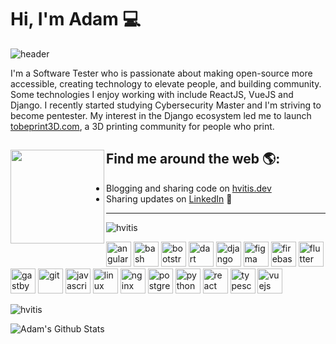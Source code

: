 
# Hi, I'm Adam 💻

![header](https://capsule-render.vercel.app/api?text=.&fontColor=ffffff&fontSize=40&fontAlign=40&height=250&section=head&color=gradient)

I'm a Software Tester who is passionate about making open-source more accessible, creating technology to elevate people, and building community. Some technologies I enjoy working with include ReactJS, VueJS and Django. I recently started studying Cybersecurity Master and I'm striving to become pentester.  My interest in the Django ecosystem led me to launch <a href="https://tobeprint3d.com/">tobeprint3D.com</a>, a 3D printing community for people who print. 


## Find me around the web 🌎: <a href="https://ibb.co/pZSjxHT"><img align="left" width="150" height="150" src="https://ibb.co/pZSjxHT"></a>
- Blogging and sharing code on  <a href="https://www.hvitis.dev">hvitis.dev</a>
- Sharing updates on <a href="https://www.linkedin.com/in/adampi/">LinkedIn</a> 💼
<!--
**hvitis/hvitis** is a ✨ _special_ ✨ repository because its `README.md` (this file) appears on your GitHub profile.

Here are some ideas to get you started:

- 🔭 I’m currently working on 3D printing open-source book
- 🌱 I’m currently learning cybersecurity
- 👯 I’m looking to collaborate on tobeprint3d.com
- 💬 Ask me about __pairprogrsamming__
- ⚡ Fun fact: I probably speak your language :)
-->


___


<p align="left"> <img src="https://komarev.com/ghpvc/?username=hvitis" alt="hvitis" /> </p>

<p align="left"><img src="https://devicons.github.io/devicon/devicon.git/icons/angularjs/angularjs-original.svg" alt="angularjs" width="40" height="40"/> <img src="https://www.vectorlogo.zone/logos/gnu_bash/gnu_bash-icon.svg" alt="bash" width="40" height="40"/> <img src="https://devicons.github.io/devicon/devicon.git/icons/bootstrap/bootstrap-plain.svg" alt="bootstrap" width="40" height="40"/> <img src="https://www.vectorlogo.zone/logos/dartlang/dartlang-icon.svg" alt="dart" width="40" height="40"/> <img src="https://devicons.github.io/devicon/devicon.git/icons/django/django-original.svg" alt="django" width="40" height="40"/> <img src="https://www.vectorlogo.zone/logos/figma/figma-icon.svg" alt="figma" width="40" height="40"/> <img src="https://www.vectorlogo.zone/logos/firebase/firebase-icon.svg" alt="firebase" width="40" height="40"/> <img src="https://www.vectorlogo.zone/logos/flutterio/flutterio-icon.svg" alt="flutter" width="40" height="40"/> <img src="https://www.vectorlogo.zone/logos/gatsbyjs/gatsbyjs-icon.svg" alt="gastby" width="40" height="40"/> <img src="https://www.vectorlogo.zone/logos/git-scm/git-scm-icon.svg" alt="git" width="40" height="40"/> <img src="https://devicons.github.io/devicon/devicon.git/icons/javascript/javascript-original.svg" alt="javascript" width="40" height="40"/> <img src="https://devicons.github.io/devicon/devicon.git/icons/linux/linux-original.svg" alt="linux" width="40" height="40"/> <img src="https://devicons.github.io/devicon/devicon.git/icons/nginx/nginx-original.svg" alt="nginx" width="40" height="40"/> <img src="https://devicons.github.io/devicon/devicon.git/icons/postgresql/postgresql-original-wordmark.svg" alt="postgresql" width="40" height="40"/> <img src="https://devicons.github.io/devicon/devicon.git/icons/python/python-original.svg" alt="python" width="40" height="40"/> <img src="https://devicons.github.io/devicon/devicon.git/icons/react/react-original-wordmark.svg" alt="react" width="40" height="40"/> <img src="https://devicons.github.io/devicon/devicon.git/icons/typescript/typescript-original.svg" alt="typescript" width="40" height="40"/> <img src="https://devicons.github.io/devicon/devicon.git/icons/vuejs/vuejs-original-wordmark.svg" alt="vuejs" width="40" height="40"/></p><p><img align="center" src="https://github-readme-stats.vercel.app/api/top-langs/?username=hvitis&layout=compact&hide=html" alt="hvitis" /></p>

<img align="left" alt="Adam's Github Stats" src="https://github-readme-stats.codestackr.vercel.app/api?username=hvitis&show_icons=true&hide_border=true"/>

